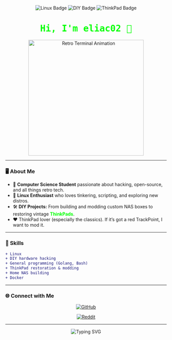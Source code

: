 <p align="center">
  <img src="https://img.shields.io/badge/Linux-000?style=for-the-badge&logo=linux&logoColor=green" alt="Linux Badge">
  <img src="https://img.shields.io/badge/DIY-000?style=for-the-badge&logo=github&logoColor=green" alt="DIY Badge">
  <img src="https://img.shields.io/badge/ThinkPad-000?style=for-the-badge&logo=ibm&logoColor=green" alt="ThinkPad Badge">
</p>

<h1 align="center" style="color:#00ff00; font-family:monospace;">
  Hi, I'm eliac02 👾
</h1>

<p align="center">
  <img src="https://user-images.githubusercontent.com/eliac02/retro-terminal.gif" width="360" alt="Retro Terminal Animation"/>
</p>

---

### 🖥️ About Me

- 💾 **Computer Science Student** passionate about hacking, open-source, and all things retro tech.
- 🐧 **Linux Enthusiast** who loves tinkering, scripting, and exploring new distros.
- 🛠️ **DIY Projects:** From building and modding custom NAS boxes to restoring vintage <b style="color:#00ff00;"> ThinkPads</b>.
- ❤️ ThinkPad lover (especially the classics). If it’s got a red TrackPoint, I want to mod it.

---

### 🔧 Skills

```diff
+ Linux
+ DIY hardware hacking
+ General programming (Golang, Bash)
+ ThinkPad restoration & modding
+ Home NAS building
+ Docker
```

---

### 🌐 Connect with Me

<p align="center">
  <a href="https://github.com/eliac02" target="_blank">
    <img src="https://img.shields.io/badge/GitHub-eliac02-000?style=for-the-badge&logo=github&logoColor=green" alt="GitHub">
  </a>
</p>

<p align="center">
  <a href="https://reddit.com/user/eliacortesi02" target="_blank">
    <img src="https://img.shields.io/badge/Reddit-profile-red?style=for-the-badge&logo=reddit&logoColor=orange" alt="Reddit">
  </a>
</p>

---

<p align="center">
  <img src="https://readme-typing-svg.demolab.com?font=Fira+Code&duration=2000&pause=1000&color=00FF00&center=true&vCenter=true&width=435&lines=Always+hacking.+Always+learning.;Restoring+retro+tech+one+ThinkPad+at+a+time.;Linux+inside+%F0%9F%90%A7" alt="Typing SVG">
</p>
